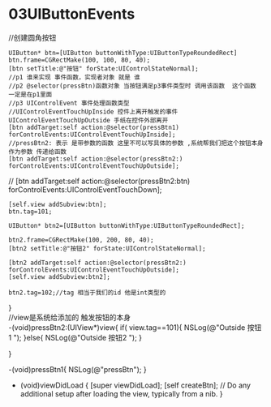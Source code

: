 # 03UIButtonEvents
 //创建圆角按钮<br>
 
    UIButton* btn=[UIButton buttonWithType:UIButtonTypeRoundedRect]
    btn.frame=CGRectMake(100, 100, 80, 40);
    [btn setTitle:@"按钮" forState:UIControlStateNormal];
    //p1 谁来实现 事件函数，实现者对象 就是 谁
    //p2 @selector(pressBtn)函数对象 当按钮满足p3事件类型时 调用该函数  这个函数 一定是在p1里面
    //p3 UIControlEvent 事件处理函数类型
    //UIControlEventTouchUpInside 控件上离开触发的事件  UIControlEventTouchUpOutside 手纸在控件外部离开
    [btn addTarget:self action:@selector(pressBtn1) forControlEvents:UIControlEventTouchUpInside];
    //pressBtn2: 表示 是带参数的函数 这里不可以写具体的参数 ,系统帮我们把这个按钮本身作为参数 传递给函数
    [btn addTarget:self action:@selector(pressBtn2:) forControlEvents:UIControlEventTouchUpOutside];
    
//     [btn addTarget:self action:@selector(pressBtn2:btn) forControlEvents:UIControlEventTouchDown];
    
    [self.view addSubview:btn];
    btn.tag=101;
    
    UIButton* btn2=[UIButton buttonWithType:UIButtonTypeRoundedRect];
    
    btn2.frame=CGRectMake(100, 200, 80, 40);
    [btn2 setTitle:@"按钮2" forState:UIControlStateNormal];
    
    [btn2 addTarget:self action:@selector(pressBtn2:) forControlEvents:UIControlEventTouchUpOutside];
    [self.view addSubview:btn2];
    
    btn2.tag=102;//tag 相当于我们的id 他是int类型的
    
}<br>
//view是系统给添加的 触发按钮的本身<br>
-(void)pressBtn2:(UIView*)view{
    if( view.tag==101){
        NSLog(@"Outside 按钮1 ");
    }else{
    NSLog(@"Outside 按钮2  ");
    }
    
}

-(void)pressBtn1{
    NSLog(@"pressBtn");
}

- (void)viewDidLoad {
    [super viewDidLoad];
    [self createBtn];
    // Do any additional setup after loading the view, typically from a nib.
}
